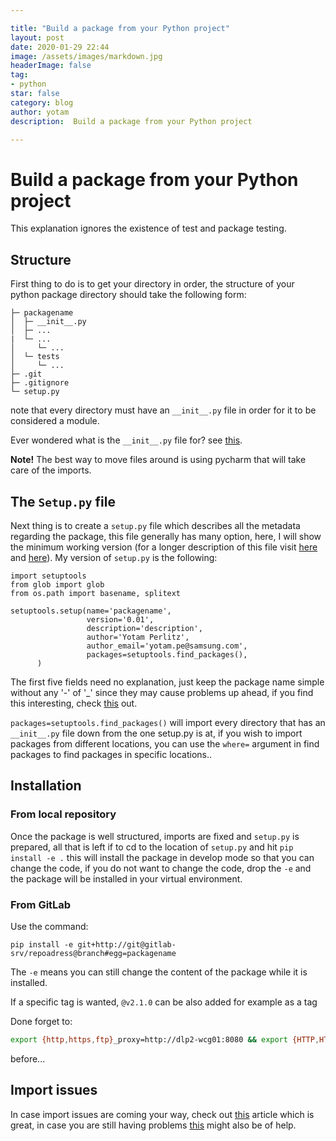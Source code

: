 ```yaml
---

title: "Build a package from your Python project"
layout: post
date: 2020-01-29 22:44
image: /assets/images/markdown.jpg
headerImage: false
tag:
- python
star: false
category: blog
author: yotam
description:  Build a package from your Python project

---
```


# Build a package from your Python project

This explanation ignores the existence of test and package testing.

## Structure

First thing to do is to get your directory in order,  the structure of your python package directory should take the following form:

```
├─ packagename
│  ├─ __init__.py
│  ├─ ...
|  └─ ...
│     └─ ...
│  └─ tests
│     └─ ...
├─ .git
├─ .gitignore
└─ setup.py
```

note that every directory must have an `__init__.py` file in order for it to be considered a module.

Ever wondered what is the `__init__.py` file for? see [this](https://stackoverflow.com/questions/448271/what-is-init-py-for).

**Note!** The best way to move files around is using pycharm that will take care of the imports.

## The `Setup.py` file

Next thing is to create a `setup.py` file which describes all the metadata regarding the package, this file generally has many option, here, I will show the minimum working version (for a longer description of this file visit [here](https://github.com/pypa/sampleproject/blob/master/setup.py) and [here](https://blog.godatadriven.com/setup-py)). My version of `setup.py` is the following:

```
import setuptools
from glob import glob
from os.path import basename, splitext

setuptools.setup(name='packagename',
                 version='0.01',
      			 description='description',
      			 author='Yotam Perlitz',
      			 author_email='yotam.pe@samsung.com',
      			 packages=setuptools.find_packages(),
      )
```

The first five fields need no explanation, just keep the package name simple without any '-' of '_' since they may cause problems up ahead, if you find this interesting, check [this](https://packaging.python.org/specifications/core-metadata/#name) out.

`packages=setuptools.find_packages()` will import every directory that has an `__init__.py` file down from the one setup.py is at, if you wish to import packages from different locations, you can use the `where=` argument in find packages to find packages in specific locations..


## Installation

### From local repository 

Once the package is well structured, imports are fixed and `setup.py` is prepared, all that is left if to cd to the location of `setup.py` and hit `pip install -e .` this will install the package in develop mode so that you can change the code, if you do not want to change the code, drop the `-e` and the package will be installed in your virtual environment. 

### From GitLab

Use the command:

```
pip install -e git+http://git@gitlab-srv/repoadress@branch#egg=packagename
```

The `-e` means you can still change the content of the package while it is installed.

If a specific tag is wanted, `@v2.1.0` can be also added for example as a tag

Done forget to:

```bash
export {http,https,ftp}_proxy=http://dlp2-wcg01:8080 && export {HTTP,HTTPS}_PROXY=http://dlp2-wcg01:8080 && conda config --set ssl_verify false
```

before...

## Import issues

In case import issues are coming your way, check out [this](https://chrisyeh96.github.io/2017/08/08/definitive-guide-python-imports.html) article which is great, in case you are still having problems [this](https://stackoverflow.com/questions/714063/importing-modules-from-parent-folder/11158224#11158224) might also be of help.
